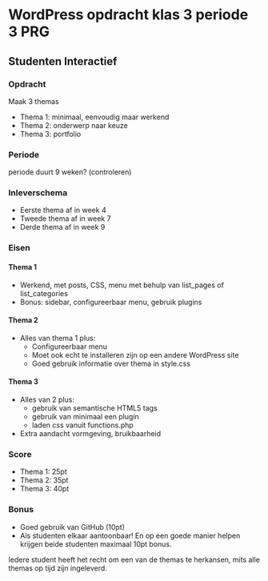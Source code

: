 # WordPress opdracht klas 3 periode 3 PRG

## Studenten Interactief

### Opdracht
Maak 3 themas

- Thema 1: minimaal, eenvoudig maar werkend
- Thema 2: onderwerp naar keuze
- Thema 3: portfolio

### Periode
periode duurt 9 weken? (controleren)

### Inleverschema
- Eerste thema af in week 4
- Tweede thema af in week 7
- Derde thema af in week 9

### Eisen

#### Thema 1
- Werkend, met posts, CSS, menu met behulp van list_pages of list_categories
- Bonus: sidebar, configureerbaar menu, gebruik plugins

#### Thema 2
- Alles van thema 1 plus:
	- Configureerbaar menu
	- Moet ook echt te installeren zijn op een andere WordPress site
	- Goed gebruik informatie over thema in style.css
	
#### Thema 3
- Alles van 2 plus:
	- gebruik van semantische HTML5 tags
	- gebruik van minimaal een plugin
	- laden css vanuit functions.php
- Extra aandacht vormgeving, bruikbaarheid

### Score
- Thema 1: 25pt
- Thema 2: 35pt
- Thema 3: 40pt

### Bonus
- Goed gebruik van GitHub (10pt)
- Als studenten elkaar aantoonbaar! En op een goede manier helpen krijgen beide studenten maximaal 10pt bonus.

Iedere student heeft het recht om een van de themas te herkansen, mits alle themas op tijd zijn ingeleverd.
